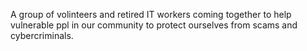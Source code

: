 A group of volinteers and retired IT workers coming together to help vulnerable ppl in our community to protect ourselves from scams and cybercriminals.
